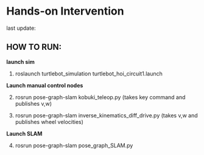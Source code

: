 ﻿# Hands-on Intervention

last update:

## HOW TO RUN:

**launch sim**
1. roslaunch turtlebot_simulation turtlebot_hoi_circuit1.launch

**Launch manual control nodes**

2. rosrun pose-graph-slam kobuki_teleop.py (takes key command and publishes v,w)

3. rosrun pose-graph-slam inverse_kinematics_diff_drive.py (takes v,w and publishes wheel velocities)

**Launch SLAM**

4. rosrun pose-graph-slam pose_graph_SLAM.py
